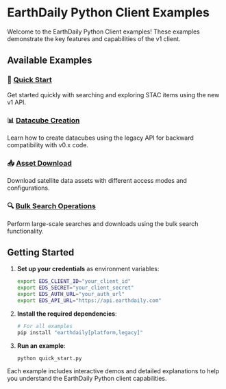 # EarthDaily Python Client Examples

Welcome to the EarthDaily Python Client examples! These examples demonstrate the key features and capabilities of the v1 client.

## Available Examples

### 🚀 [Quick Start](quick_start.py)
Get started quickly with searching and exploring STAC items using the new v1 API.

### 📊 [Datacube Creation](datacube_example.py) 
Learn how to create datacubes using the legacy API for backward compatibility with v0.x code.

### 📥 [Asset Download](asset_download_example.py)
Download satellite data assets with different access modes and configurations.

### 🔍 [Bulk Search Operations](bulk_search_example.py)
Perform large-scale searches and downloads using the bulk search functionality.

## Getting Started

1. **Set up your credentials** as environment variables:
   ```bash
   export EDS_CLIENT_ID="your_client_id"
   export EDS_SECRET="your_client_secret"  
   export EDS_AUTH_URL="your_auth_url"
   export EDS_API_URL="https://api.earthdaily.com"
   ```

2. **Install the required dependencies**:
   ```bash
   # For all examples
   pip install "earthdaily[platform,legacy]"
   ```

3. **Run an example**:
   ```bash
   python quick_start.py
   ```

Each example includes interactive demos and detailed explanations to help you understand the EarthDaily Python client capabilities.